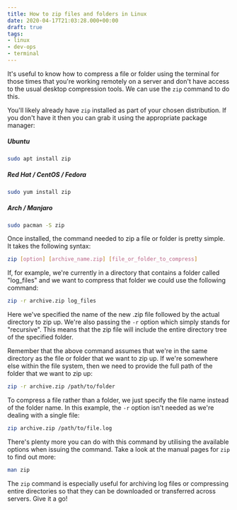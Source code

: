 ```yaml
---
title: How to zip files and folders in Linux
date: 2020-04-17T21:03:28.000+00:00
draft: true
tags:
- linux
- dev-ops
- terminal
---
```



It's useful to know how to compress a file or folder using the terminal for those times that you're working remotely on a server and don't have access to the usual desktop compression tools. We can use the `zip` command to do this.

You'll likely already have `zip` installed as part of your chosen distribution. If you don't have it then you can grab it using the appropriate package manager:

##### Ubuntu

```bash
sudo apt install zip
```

##### Red Hat / CentOS / Fedora

```bash
sudo yum install zip
```

##### Arch / Manjaro

```bash
sudo pacman -S zip
```

Once installed, the command needed to zip a file or folder is pretty simple. It takes the following syntax:

```bash
zip [option] [archive_name.zip] [file_or_folder_to_compress]
```

If, for example, we're currently in a directory that contains a folder called "log_files" and we want to compress that folder we could use the following command:

```bash
zip -r archive.zip log_files
```

Here we've specified the name of the new .zip file followed by the actual directory to zip up. We're also passing the `-r` option which simply stands for "recursive". This means that the zip file will include the entire directory tree of the specified folder.

Remember that the above command assumes that we're in the same directory as the file or folder that we want to zip up. If we're somewhere else within the file system, then we need to provide the full path of the folder that we want to zip up:

```bash
zip -r archive.zip /path/to/folder
```

To compress a file rather than a folder, we just specify the file name instead of the folder name. In this example, the `-r` option isn't needed as we're dealing with a single file:

```bash
zip archive.zip /path/to/file.log
```

There's plenty more you can do with this command by utilising the available options when issuing the command. Take a look at the manual pages for `zip` to find out more:

```bash
man zip
```

The `zip` command is especially useful for archiving log files or compressing entire directories so that they can be downloaded or transferred across servers. Give it a go!
